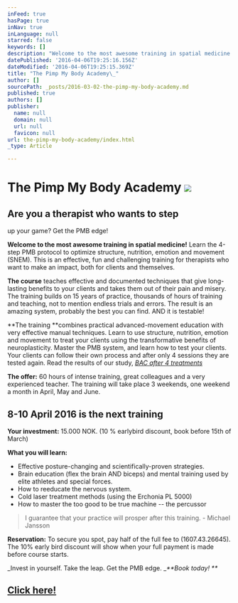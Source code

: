 ```yaml
---
inFeed: true
hasPage: true
inNav: true
inLanguage: null
starred: false
keywords: []
description: "Welcome to the most awesome training in spatial medicine!\n\nLearn the 4-step PMB protocol to optimize structure, nutrition, emotion and movement (SNEM). This \n\nis an effective, fun and challenging training for therapists who want to make an impact, both for \n\nclients and themselves.\_"
datePublished: '2016-04-06T19:25:16.156Z'
dateModified: '2016-04-06T19:25:15.369Z'
title: "The Pimp My Body Academy\_"
author: []
sourcePath: _posts/2016-03-02-the-pimp-my-body-academy.md
published: true
authors: []
publisher:
  name: null
  domain: null
  url: null
  favicon: null
url: the-pimp-my-body-academy/index.html
_type: Article

---
```

# The Pimp My Body Academy ![](https://s3-us-west-2.amazonaws.com/the-grid-img/p/707c83a42d59b79589b1ab91d49b2a372862ef09.jpg)

## Are you a therapist who wants to step 
up your game? Get the PMB edge! 

**Welcome to the most awesome training in spatial medicine!**
Learn the 4-step PMB protocol to optimize structure, nutrition, emotion and movement (SNEM). This 
is an effective, fun and challenging training for therapists who want to make an impact, both for 
clients and themselves. 

**The course** teaches effective and documented techniques that give long-lasting benefits to your 
clients and takes them out of their pain and misery. The training builds on 15 years of practice, 
thousands of hours of training and teaching, not to mention endless trials and errors. The result is an 
amazing system, probably the best you can find. AND it is testable! 

**The training **combines practical advanced-movement education with very effective manual 
techniques. Learn to use structure, nutrition, emotion and movement to treat your clients using the 
transformative benefits of neuroplasticity.
Master the PMB system, and learn how to test your clients. Your clients can follow their own process 
and after only 4 sessions they are tested again. Read the results of our study, _[BAC after 4 treatments][0]_

**The offer:**
60 hours of intense training, great colleagues and a very experienced teacher. The training will take place 3 weekends, one weekend a month in April, May and June. 

## 8-10 April 2016 is the next training

**Your investment:** 15.000 NOK. (10 % earlybird discount, book before 15th of March)

**What you will learn:**

* Effective posture-changing and scientifically-proven strategies. 
* Brain education (flex the brain AND biceps) and mental training used by elite athletes and 
special forces. 
* How to reeducate the nervous system. 
* Cold laser treatment methods (using the Erchonia PL 5000) 
* How to master the too good to be true machine -- the percussor 

> I guarantee that your practice will prosper 
> after this training. - Michael Jansson

**Reservation:** To secure you spot, pay half of the full fee to (1607.43.26645). The 10% early bird discount will show when your full payment is made before course starts.

_Invest in yourself. Take the leap. Get the PMB edge. __**Book today! **_

## [Click here!][1]

[0]: http://www.verkstedet.org/bac-after-4-treatments/
[1]: https://podio.com/webforms/14886882/998273